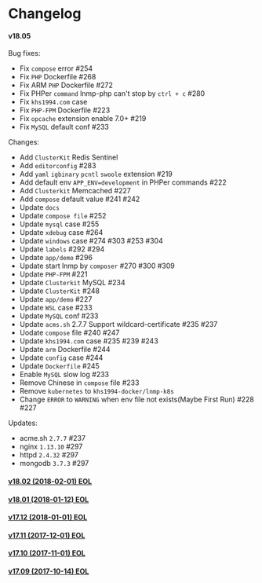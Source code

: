 Changelog
==============

#### v18.05

Bug fixes:
* Fix `compose` error #254
* Fix `PHP` Dockerfile #268
* Fix ARM `PHP` Dockerfile #272
* Fix PHPer `command` lnmp-php can't stop by `ctrl + c` #280
* Fix `khs1994.com` case
* Fix `PHP-FPM` Dockerfile #223
* Fix `opcache` extension enable 7.0+ #219
* Fix `MySQL` default conf #233

Changes:
* Add `ClusterKit` Redis Sentinel
* Add `editorconfig` #283
* Add `yaml` `igbinary` `pcntl` `swoole` extension #219
* Add default env `APP_ENV=development` in PHPer commands #222
* Add `Clusterkit` Memcached #227
* Add `compose` default value #241 #242
* Update `docs`
* Update `compose file` #252
* Update `mysql` case #255
* Update `xdebug` case #264
* Update `windows` case #274 #303 #253 #304
* Update `labels` #292 #294
* Update `app/demo` #296
* Update start lnmp by `composer` #270 #300 #309
* Update `PHP-FPM` #221
* Update `Clusterkit` MySQL #234
* Update `ClusterKit` #248
* Update `app/demo` #227
* Update `WSL` case #233
* Update `MySQL` conf #233
* Update `acms.sh` 2.7.7 Support wildcard-certificate #235 #237
* Uodate `compose` file #240 #247
* Update `khs1994.com` case #235 #239 #243
* Update `arm` Dockerfile #244
* Update `config` case #244
* Update `Dockerfile` #245
* Enable `MySQL` slow log #233
* Remove Chinese in `compose` file #233
* Remove `kubernetes` to `khs1994-docker/lnmp-k8s`
* Change `ERROR` to `WARNING` when env file not exists(Maybe First Run) #228 #227

Updates:
* acme.sh `2.7.7` #237
* nginx `1.13.10` #297
* httpd `2.4.32` #297
* mongodb `3.7.3` #297

#### [v18.02 (2018-02-01) EOL](https://github.com/khs1994-docker/lnmp/releases/tag/v18.02)

#### [v18.01 (2018-01-12) EOL](https://github.com/khs1994-docker/lnmp/releases/tag/v18.01)

#### [v17.12 (2018-01-01) EOL](https://github.com/khs1994-docker/lnmp/releases/tag/v17.12)

#### [v17.11 (2017-12-01) EOL](https://github.com/khs1994-docker/lnmp/releases/tag/v17.11)

#### [v17.10 (2017-11-01) EOL](https://github.com/khs1994-docker/lnmp/releases/tag/v17.10)

#### [v17.09 (2017-10-14) EOL](https://github.com/khs1994-docker/lnmp/releases/tag/v17.09)
